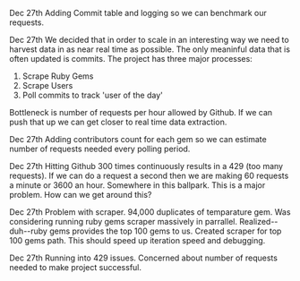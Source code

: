 Dec 27th
Adding Commit table and logging so we can benchmark our requests.

Dec 27th 
We decided that in order to scale in an interesting way we need to harvest data in as near real time as possible. The only meaninful data that is often updated is commits. The project has three major processes:
1. Scrape Ruby Gems
2. Scrape Users
3. Poll commits to track 'user of the day'

Bottleneck is number of requests per hour allowed by Github. If we can push that up we can get closer to real time data extraction.

Dec 27th
Adding contributors count for each gem so we can estimate number of requests needed every polling period.

Dec 27th
Hitting Github 300 times continuously results in a 429 (too many requests). If we can do a request a second then we are making 60 requests a minute or 3600 an hour. Somewhere in this ballpark. This is a major problem. How can we get around this?

Dec 27th
Problem with scraper. 94,000 duplicates of temparature gem. Was considering running ruby gems scraper massively in parrallel. Realized--duh--ruby gems provides the top 100 gems to us. Created scraper for top 100 gems path. This should speed up iteration speed and debugging. 

Dec 27th
Running into 429 issues. Concerned about number of requests needed to make project successful.